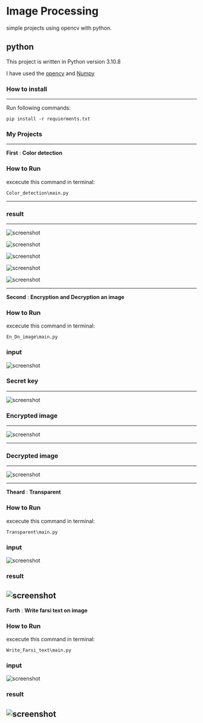 # Image Processing


simple projects using opencv with python.




## python

This project is written in Python version 3.10.8

I have used the [opencv](https://pypi.org/project/opencv-python/) and [Numpy](https://numpy.org/) 








### **How to install**
---

Run following commands:
 ```
pip install -r requierments.txt
 ```
### **My Projects**
 ---

**First**   :   **Color detection**




### **How to Run**
excecute this command in terminal:
 ```
 Color_detection\main.py
  ```
   



---

### **result**



---
![screenshot](Color_detection/output/Untitled.png)

![screenshot](Color_detection/output/Untitled2.png)

![screenshot](Color_detection/output/Untitled3.png)

![screenshot](Color_detection/output/Untitled4.png)

![screenshot](Color_detection/output/Untitled5.png)








---
**Second**   :   **Encryption and Decryption an image**


### **How to Run**
excecute this command in terminal:
 ```
 En_Dn_image\main.py
  ```
### **input**   
![screenshot](En_Dn_image/input/otZD6cyQ8teFb3aqwXRB5d.jpg)
### **Secret key**
---
![screenshot](En_Dn_image/output/key.jpg)

### **Encrypted image**
---
![screenshot](En_Dn_image/output/encrypted_image.jpg)

---

### **Decrypted image**
---
![screenshot](En_Dn_image/output/decrypted_image.jpg)

---



**Theard**   :   **Transparent**


### **How to Run**
excecute this command in terminal:
 ```
 Transparent\main.py
  ```
### **input**
![screenshot](Transparent/input/result.jpg)

### **result**
   
![screenshot](Transparent/output/result.png)
---

**Forth**   :   **Write farsi text on image**


### **How to Run**
excecute this command in terminal:
 ```
 Write_Farsi_text\main.py
  ```
### **input**   
![screenshot](Write_Farsi_text/input/images.jpg)
### **result**
   
![screenshot](Write_Farsi_text/output/result.png)
---

